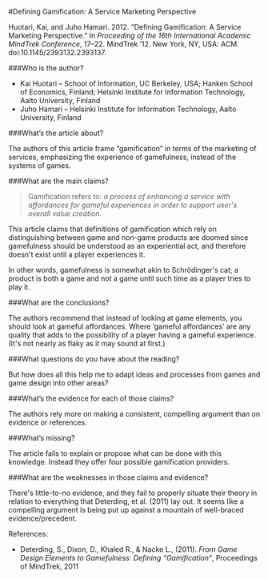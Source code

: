 #Defining Gamification: A Service Marketing Perspective

Huotari, Kai, and Juho Hamari. 2012. &ldquo;Defining Gamification: A Service Marketing Perspective.&rdquo; In *Proceeding of the 16th International Academic MindTrek Conference*, 17–22. MindTrek ’12. New York, NY, USA: ACM. doi:10.1145/2393132.2393137.

###Who is the author?

* Kai Huotari &ndash; School of Information, UC Berkeley, USA; Hanken School of Economics, Finland; Helsinki Institute for Information Technology, Aalto University, Finland
* Juho Hamari &ndash; Helsinki Institute for Information Technology, Aalto University, Finland

###What’s the article about?

The authors of this article frame &ldquo;gamification&rdquo; in terms of the marketing of services, emphasizing the experience of gamefulness, instead of the systems of games.

###What are the main claims?

>Gamification refers to: *a process of enhancing a service with affordances for gameful experiences in order to support user's overall value creation*.

This article claims that definitions of gamification which rely on distinguishing between game and non-game products are doomed since gamefulness should be understood as an experiential act, and therefore doesn't exist until a player experiences it.

In other words, gamefulness is somewhat akin to Schrödinger's cat; a product is both a game and not a game until such time as a player tries to play it.

###What are the conclusions?

The authors recommend that instead of looking at game elements, you should look at gameful affordances.  Where ‘gameful affordances’ are any quality that adds to the possibility of a player having a gameful experience.  (It's not nearly as flaky as it may sound at first.)

###What questions do you have about the reading?

But how does all this help me to adapt ideas and processes from games and game design into other areas?

###What’s the evidence for each of those claims?

The authors rely more on making a consistent, compelling argument than on evidence or references.

###What’s missing?

The article fails to explain or propose what can be done with this knowledge.  Instead they offer four possible gamification providers.

###What are the weaknesses in those claims and evidence?

There's little-to-no evidence, and they fail to properly situate their theory in relation to everything that Deterding, et al. (2011) lay out.  It seems like a compelling argument is being put up against a mountain of well-braced evidence/precedent.




References:

* Deterding, S., Dixon, D., Khaled R., & Nacke L., (2011). *From Game Design Elements to Gamefulness: Defining &ldquo;Gamification&rdquo;*, Proceedings of MindTrek, 2011
